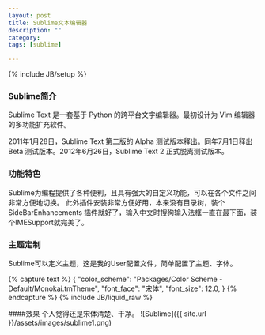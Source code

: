 ```yaml
---
layout: post
title: Sublime文本编辑器
description: ""
category:
tags: [sublime]

---
```

{% include JB/setup %}


### Sublime简介


Sublime Text 是一套基于 Python 的跨平台文字编辑器。最初设计为 Vim 编辑器的多功能扩充软件。

2011年1月28日，Sublime Text 第二版的 Alpha 测试版本释出。同年7月1日释出 Beta 测试版本。2012年6月26日，Sublime Text 2 正式脱离测试版本。





### 功能特色

Sublime为编程提供了各种便利，且具有强大的自定义功能，可以在各个文件之间非常方便地切换。
此外插件安装非常方便好用，本来没有目录树，装个SideBarEnhancements 插件就好了，输入中文时搜狗输入法框一直在最下面，装个IMESupport就完美了。

### 主题定制

Sublime可以定义主题，这是我的User配置文件，简单配置了主题、字体。

{% capture text %}
{
	"color_scheme": "Packages/Color Scheme - Default/Monokai.tmTheme",
	"font_face": "宋体",
	"font_size": 12.0,
}
{% endcapture %}
{% include JB/liquid_raw %}



####效果
个人觉得还是宋体清楚、干净。
![Sublime]({{ site.url }}/assets/images/sublime1.png)